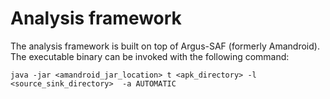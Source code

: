 # Analysis framework

The analysis framework is built on top of Argus-SAF (formerly Amandroid).
The executable binary can be invoked with the following command:

```
java -jar <amandroid_jar_location> t <apk_directory> -l <source_sink_directory>  -a AUTOMATIC
```

